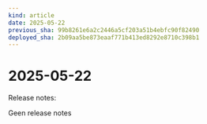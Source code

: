 ```yaml
---
kind: article
date: 2025-05-22
previous_sha: 99b8261e6a2c2446a5cf203a51b4ebfc90f82490
deployed_sha: 2b09aa5be873eaaf771b413ed8292e8710c398b1
---
```


# 2025-05-22

Release notes:

Geen release notes
